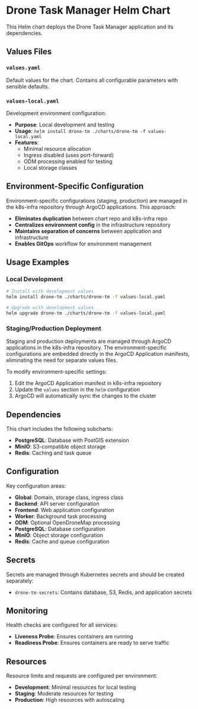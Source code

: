 # Drone Task Manager Helm Chart

This Helm chart deploys the Drone Task Manager application and its dependencies.

## Values Files

### `values.yaml`

Default values for the chart. Contains all configurable parameters with sensible defaults.

### `values-local.yaml`

Development environment configuration:

- **Purpose**: Local development and testing
- **Usage**: `helm install drone-tm ./charts/drone-tm -f values-local.yaml`
- **Features**:
  - Minimal resource allocation
  - Ingress disabled (uses port-forward)
  - ODM processing enabled for testing
  - Local storage classes

## Environment-Specific Configuration

Environment-specific configurations (staging, production) are managed in the k8s-infra repository through ArgoCD applications. This approach:

- **Eliminates duplication** between chart repo and k8s-infra repo
- **Centralizes environment config** in the infrastructure repository
- **Maintains separation of concerns** between application and infrastructure
- **Enables GitOps** workflow for environment management

## Usage Examples

### Local Development

```bash
# Install with development values
helm install drone-tm ./charts/drone-tm -f values-local.yaml

# Upgrade with development values
helm upgrade drone-tm ./charts/drone-tm -f values-local.yaml
```

### Staging/Production Deployment

Staging and production deployments are managed through ArgoCD applications in the k8s-infra repository. The environment-specific configurations are embedded directly in the ArgoCD Application manifests, eliminating the need for separate values files.

To modify environment-specific settings:

1. Edit the ArgoCD Application manifest in k8s-infra repository
2. Update the `values` section in the `helm` configuration
3. ArgoCD will automatically sync the changes to the cluster

## Dependencies

This chart includes the following subcharts:

- **PostgreSQL**: Database with PostGIS extension
- **MinIO**: S3-compatible object storage
- **Redis**: Caching and task queue

## Configuration

Key configuration areas:

- **Global**: Domain, storage class, ingress class
- **Backend**: API server configuration
- **Frontend**: Web application configuration
- **Worker**: Background task processing
- **ODM**: Optional OpenDroneMap processing
- **PostgreSQL**: Database configuration
- **MinIO**: Object storage configuration
- **Redis**: Cache and queue configuration

## Secrets

Secrets are managed through Kubernetes secrets and should be created separately:

- `drone-tm-secrets`: Contains database, S3, Redis, and application secrets

## Monitoring

Health checks are configured for all services:

- **Liveness Probe**: Ensures containers are running
- **Readiness Probe**: Ensures containers are ready to serve traffic

## Resources

Resource limits and requests are configured per environment:

- **Development**: Minimal resources for local testing
- **Staging**: Moderate resources for testing
- **Production**: High resources with autoscaling
